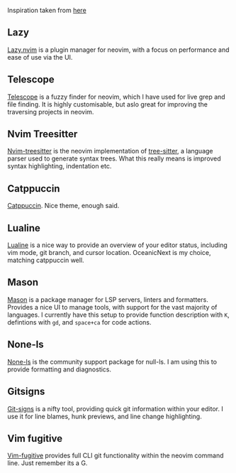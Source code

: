 Inspiration taken from [here](https://github.com/cpow/neovim-for-newbs)
## Lazy
[Lazy.nvim](https://github.com/folke/lazy.nvim) is a plugin manager for neovim, with a focus on performance and ease of use via the UI.
## Telescope
[Telescope](https://github.com/nvim-telescope/telescope.nvim) is a fuzzy finder for neovim, which I have used for live grep and file finding. It is highly customisable, but aslo great for improving the traversing projects in neovim.
## Nvim Treesitter
[Nvim-treesitter](https://github.com/nvim-treesitter/nvim-treesitter) is the neovim implementation of [tree-sitter](https://tree-sitter.github.io/tree-sitter/), a language parser used to generate syntax trees. What this really means is improved syntax highlighting, indentation etc.
## Catppuccin
[Catppuccin](https://github.com/catppuccin/nvim). Nice theme, enough said.
## Lualine
[Lualine](https://github.com/nvim-lualine/lualine.nvim) is a nice way to provide an overview of your editor status, including vim mode, git branch, and cursor location. OceanicNext is my choice, matching catppuccin well.
## Mason
[Mason](https://github.com/williamboman/mason.nvim) is a package manager for LSP servers, linters and formatters. Provides a nice UI to manage tools, with support for the vast majority of languages. I currently have this setup to provide function description with `K`, defintions with `gd`, and `space+ca` for code actions. 
## None-ls
[None-ls](https://github.com/nvimtools/none-ls.nvim) is the community support package for null-ls. I am using this to provide formatting and diagnostics.
## Gitsigns
[Git-signs](https://github.com/lewis6991/gitsigns.nvim) is a nifty tool, providing quick git information within your editor. I use it for line blames, hunk previews, and line change highlighting.
## Vim fugitive
[Vim-fugitive](https://github.com/tpope/vim-fugitive) provides full CLI git functionality within the neovim command line. Just remember its a G.
